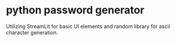 # python password generator

Utilizing StreamLit for basic UI elements and random library for ascii character generation.
